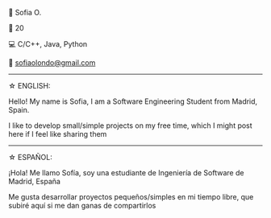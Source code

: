 👤 Sofia O.

📆 20 

💻 C/C++, Java, Python

📩 sofiaolondo@gmail.com

--------------------------
☆ ENGLISH:

Hello! My name is Sofia, I am a Software Engineering Student from Madrid, Spain.

I like to develop small/simple projects on my free time, which I might post here if I feel like sharing them

--------------------------
☆ ESPAÑOL:

¡Hola! Me llamo Sofía, soy una estudiante de Ingeniería de Software de Madrid, España

Me gusta desarrollar proyectos pequeños/simples en mi tiempo libre, que subiré aquí si me dan ganas de compartirlos

<!--- - 👋 Hi, I’m @s-ol-jun
- 👀 I’m interested in ...
- 🌱 I’m currently learning ...
- 💞️ I’m looking to collaborate on ...
- 📫 How to reach me ...
- 😄 Pronouns: ...
- ⚡ Fun fact: ... 

s-ol-jun/s-ol-jun is a ✨ special ✨ repository because its `README.md` (this file) appears on your GitHub profile.
You can click the Preview link to take a look at your changes.
--->
